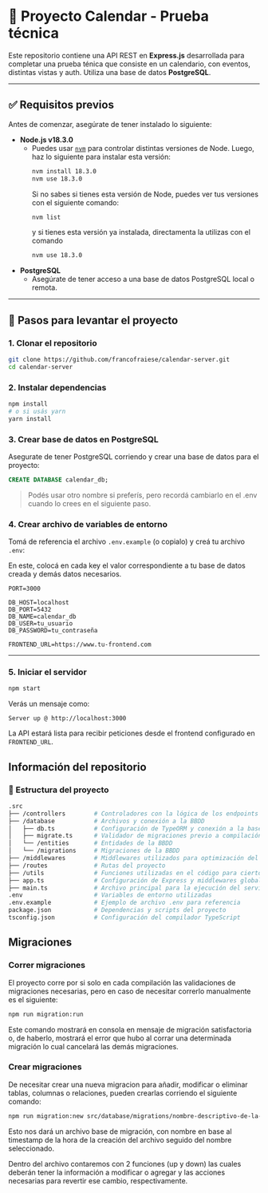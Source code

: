 # 🧠 Proyecto Calendar - Prueba técnica

Este repositorio contiene una API REST en **Express.js** desarrollada para completar una prueba ténica que consiste en un calendario, con eventos, distintas vistas y auth.
Utiliza una base de datos **PostgreSQL**.

---

## ✅ Requisitos previos

Antes de comenzar, asegúrate de tener instalado lo siguiente:

- **Node.js v18.3.0**
  - Puedes usar [`nvm`](https://github.com/nvm-sh/nvm) para controlar distintas versiones de Node. Luego, haz lo siguiente para instalar esta versión:
    ```bash
    nvm install 18.3.0
    nvm use 18.3.0
    ```
    Si no sabes si tienes esta versión de Node, puedes ver tus versiones con el siguiente comando:
    ```bash
    nvm list
    ```
    y si tienes esta versión ya instalada, directamenta la utilizas con el comando
    ```bash
    nvm use 18.3.0
    ```
- **PostgreSQL**
  - Asegúrate de tener acceso a una base de datos PostgreSQL local o remota.

---

## 🚀 Pasos para levantar el proyecto

### 1. Clonar el repositorio

```bash
git clone https://github.com/francofraiese/calendar-server.git
cd calendar-server
```

### 2. Instalar dependencias

```bash
npm install
# o si usás yarn
yarn install
```

### 3. Crear base de datos en PostgreSQL

Asegurate de tener PostgreSQL corriendo y crear una base de datos para el proyecto:

```sql
CREATE DATABASE calendar_db;
```

> Podés usar otro nombre si preferís, pero recordá cambiarlo en el .env cuando lo crees en el siguiente paso.

### 4. Crear archivo de variables de entorno

Tomá de referencia el archivo `.env.example` (o copialo) y creá tu archivo `.env`:

En este, colocá en cada key el valor correspondiente a tu base de datos creada y demás datos necesarios.

```env
PORT=3000

DB_HOST=localhost
DB_PORT=5432
DB_NAME=calendar_db
DB_USER=tu_usuario
DB_PASSWORD=tu_contraseña

FRONTEND_URL=https://www.tu-frontend.com
```

---

### 5. Iniciar el servidor

```bash
npm start
```

Verás un mensaje como:

```
Server up @ http://localhost:3000
```

La API estará lista para recibir peticiones desde el frontend configurado en `FRONTEND_URL`.


## Información del repositorio

### 📂 Estructura del proyecto

```bash
.src
├── /controllers        # Controladores con la lógica de los endpoints
├── /database           # Archivos y conexión a la BBDD
│   ├── db.ts           # Configuración de TypeORM y conexión a la base de datos
│   ├── migrate.ts      # Validador de migraciones previo a compilación
│   └── /entities       # Entidades de la BBDD
│   └── /migrations     # Migraciones de la BBDD
├── /middlewares        # Middlewares utilizados para optimización del código en el ruteo
├── /routes             # Rutas del proyecto
├── /utils              # Funciones utilizadas en el código para ciertos propósitos específicos.
├── app.ts              # Configuración de Express y middlewares globales
├── main.ts             # Archivo principal para la ejecución del servidor
.env                    # Variables de entorno utilizadas
.env.example            # Ejemplo de archivo .env para referencia
package.json            # Dependencias y scripts del proyecto
tsconfig.json           # Configuración del compilador TypeScript
```

## Migraciones

### Correr migraciones

El proyecto corre por si solo en cada compilación las validaciones de migraciones necesarias, pero en caso de necesitar correrlo manualmente es el siguiente:

```bash
npm run migration:run
```

Este comando mostrará en consola en mensaje de migración satisfactoria o, de haberlo, mostrará el error que hubo al corrar una determinada migración lo cual cancelará las demás migraciones.

### Crear migraciones

De necesitar crear una nueva migracion para añadir, modificar o eliminar tablas, columnas o relaciones, pueden crearlas corriendo el siguiente comando:

```bash
npm run migration:new src/database/migrations/nombre-descriptivo-de-la-migración
```

Esto nos dará un archivo base de migración, con nombre en base al timestamp de la hora de la creación del archivo seguido del nombre seleccionado. 

Dentro del archivo contaremos con 2 funciones (up y down) las cuales deberán tener la información a modificar o agregar y las acciones necesarias para revertir ese cambio, respectivamente.